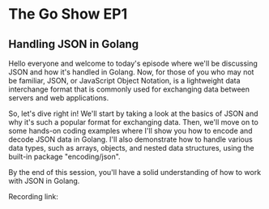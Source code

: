 # The Go Show EP1

## Handling JSON in Golang

Hello everyone and welcome to today's episode where we'll be discussing JSON and how it's handled in Golang. Now, for those of you who may not be familiar, JSON, or JavaScript Object Notation, is a lightweight data interchange format that is commonly used for exchanging data between servers and web applications.

So, let's dive right in! We'll start by taking a look at the basics of JSON and why it's such a popular format for exchanging data. Then, we'll move on to some hands-on coding examples where I'll show you how to encode and decode JSON data in Golang. I'll also demonstrate how to handle various data types, such as arrays, objects, and nested data structures, using the built-in package "encoding/json".

By the end of this session, you'll have a solid understanding of how to work with JSON in Golang.

Recording link: <xyz>